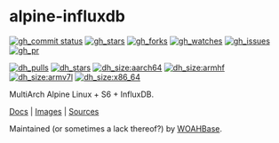 # alpine-influxdb

[![gh_commit status][201]][151]
[![gh_stars][202]][152]
[![gh_forks][203]][153]
[![gh_watches][204]][154]
[![gh_issues][211]][161]
[![gh_pr][212]][162]

[![dh_pulls][205]][155]
[![dh_stars][206]][156]
[![dh_size:aarch64][208]][158]
[![dh_size:armhf][210]][160]
[![dh_size:armv7l][209]][159]
[![dh_size:x86_64][207]][157]

MultiArch Alpine Linux + S6 + InfluxDB.

[Docs][112] | [Images][155] | [Sources][151]

Maintained (or sometimes a lack thereof?) by [WOAHBase][110].

[110]: https://woahbase.online/
[112]: https://woahbase.online/images/alpine-influxdb/

[151]: https://github.com/woahbase/alpine-influxdb
[152]: https://github.com/woahbase/alpine-influxdb/stargazers
[153]: https://github.com/woahbase/alpine-influxdb/network/members
[154]: https://github.com/woahbase/alpine-influxdb/watchers
[155]: https://hub.docker.com/r/woahbase/alpine-influxdb
[156]: https://hub.docker.com/r/woahbase/alpine-influxdb
[157]: https://hub.docker.com/r/woahbase/alpine-influxdb/tags?name=x86_64&ordering=last_updated
[158]: https://hub.docker.com/r/woahbase/alpine-influxdb/tags?name=aarch64&ordering=last_updated
[159]: https://hub.docker.com/r/woahbase/alpine-influxdb/tags?name=armv7l&ordering=last_updated
[160]: https://hub.docker.com/r/woahbase/alpine-influxdb/tags?name=armhf&ordering=last_updated
[161]: https://github.com/woahbase/alpine-influxdb/issues
[162]: https://github.com/woahbase/alpine-influxdb/pulls

[201]: https://img.shields.io/github/last-commit/woahbase/alpine-influxdb?color=brightgreen&style=flat-square&logo=github
[202]: https://img.shields.io/github/stars/woahbase/alpine-influxdb?color=brightgreen&style=flat-square&logo=github
[203]: https://img.shields.io/github/forks/woahbase/alpine-influxdb?color=brightgreen&style=flat-square&logo=github
[204]: https://img.shields.io/github/watchers/woahbase/alpine-influxdb?color=brightgreen&style=flat-square&logo=github
[205]: https://img.shields.io/docker/pulls/woahbase/alpine-influxdb?color=brightgreen&style=flat-square&logo=docker&label=pulls
[206]: https://img.shields.io/docker/stars/woahbase/alpine-influxdb?color=brightgreen&style=flat-square&logo=docker&label=stars
[207]: https://img.shields.io/docker/image-size/woahbase/alpine-influxdb/x86_64?label=x86_64&color=brightgreen&style=flat-square&logo=docker
[208]: https://img.shields.io/docker/image-size/woahbase/alpine-influxdb/aarch64?label=aarch64&color=brightgreen&style=flat-square&logo=docker
[209]: https://img.shields.io/docker/image-size/woahbase/alpine-influxdb/armv7l?label=armv7l&color=brightgreen&style=flat-square&logo=docker
[210]: https://img.shields.io/docker/image-size/woahbase/alpine-influxdb/armhf?label=armhf&color=brightgreen&style=flat-square&logo=docker
[211]: https://img.shields.io/github/issues/woahbase/alpine-influxdb?color=brightgreen&style=flat-square&logo=github
[212]: https://img.shields.io/github/issues-pr/woahbase/alpine-influxdb?color=brightgreen&style=flat-square&logo=github
